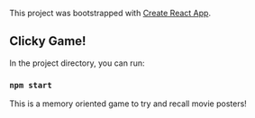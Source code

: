 This project was bootstrapped with [Create React App](https://github.com/facebook/create-react-app).

## Clicky Game!

In the project directory, you can run:

### `npm start`

This is a memory oriented game to try and recall movie posters!


